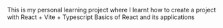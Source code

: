 This is my personal learning project where I learnt how to create a project with React + Vite + Typescript
Basics of React and its applications
